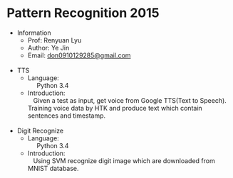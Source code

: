 # Pattern Recognition 2015

* Information
  * Prof:   Renyuan Lyu <br>
  * Author: Ye Jin <br>
  * Email:  don0910129285@gmail.com
<br><br>
* TTS
  * Language:
    <br>&nbsp;&nbsp;&nbsp;&nbsp;
    Python 3.4
  * Introduction:
    <br>&nbsp;&nbsp;
    Given a test as input, get voice from Google TTS(Text to Speech). Training voice data by HTK and produce text which    contain sentences and timestamp.
<br><br>
* Digit Recognize
  * Language: 
    <br>&nbsp;&nbsp;&nbsp;&nbsp; 
    Python 3.4
  * Introduction:
    <br>&nbsp;&nbsp;
    Using SVM recognize digit image which are downloaded from MNIST database.
  

